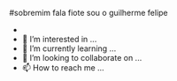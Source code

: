 #sobremim
fala fiote sou o guilherme felipe


- 
- 👀 I’m interested in ...
- 🌱 I’m currently learning ...
- 💞️ I’m looking to collaborate on ...
- 📫 How to reach me ...

<!---
ciarduloguilherme/ciarduloguilherme is a ✨ special ✨ repository because its `README.md` (this file) appears on your GitHub profile.
You can click the Preview link to take a look at your changes.
--->
